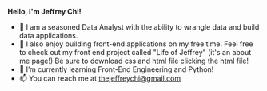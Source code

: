 **Hello, I'm Jeffrey Chi!**
- 👋 I am a seasoned Data Analyst with the ability to wrangle data and build data applications.
- 👀 I also enjoy building front-end applications on my free time. Feel free to check out my front end project called "Life of Jeffrey" (it's an about me page!) Be sure to download css and html file clicking the html file!
- 🌱 I’m currently learning Front-End Engineering and Python!  
- 📫 You can reach me at thejeffreychi@gmail.com



